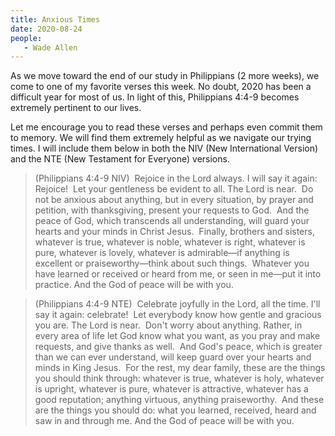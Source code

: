```yaml
---
title: Anxious Times
date: 2020-08-24
people: 
   - Wade Allen
---
```


As we move toward the end of our study in Philippians (2 more weeks), we come to one of my favorite verses this week. No doubt, 2020 has been a difficult year for most of us. In light of this, Philippians 4:4-9 becomes extremely pertinent to our lives. 

Let me encourage you to read these verses and perhaps even commit them to memory. We will find them extremely helpful as we navigate our trying times. I will include them below in both the NIV (New International Version) and the NTE (New Testament for Everyone) versions.

> (Philippians 4:4-9 NIV)  Rejoice in the Lord always. I will say it again: Rejoice!  Let your gentleness be evident to all. The Lord is near.  Do not be anxious about anything, but in every situation, by prayer and petition, with thanksgiving, present your requests to God.  And the peace of God, which transcends all understanding, will guard your hearts and your minds in Christ Jesus.  Finally, brothers and sisters, whatever is true, whatever is noble, whatever is right, whatever is pure, whatever is lovely, whatever is admirable—if anything is excellent or praiseworthy—think about such things.  Whatever you have learned or received or heard from me, or seen in me—put it into practice. And the God of peace will be with you. 


> (Philippians 4:4-9 NTE)  Celebrate joyfully in the Lord, all the time. I'll say it again: celebrate!   Let everybody know how gentle and gracious you are. The Lord is near.  Don't worry about anything. Rather, in every area of life let God know what you want, as you pray and make requests, and give thanks as well.   And God's peace, which is greater than we can ever understand, will keep guard over your hearts and minds in King Jesus.  For the rest, my dear family, these are the things you should think through: whatever is true, whatever is holy, whatever is upright, whatever is pure, whatever is attractive, whatever has a good reputation; anything virtuous, anything praiseworthy.   And these are the things you should do: what you learned, received, heard and saw in and through me. And the God of peace will be with you. 

